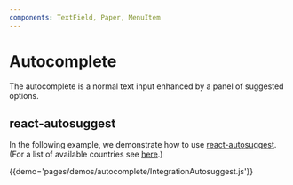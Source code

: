 ```yaml
---
components: TextField, Paper, MenuItem
---
```


# Autocomplete

The autocomplete is a normal text input enhanced by a panel of suggested options.

## react-autosuggest

In the following example, we demonstrate how to use [react-autosuggest](https://github.com/moroshko/react-autosuggest).
(For a list of available countries see [here](https://github.com/callemall/material-ui/blob/v1-beta/docs/src/pages/demos/autocomplete/IntegrationAutosuggest.js).)

{{demo='pages/demos/autocomplete/IntegrationAutosuggest.js'}}
